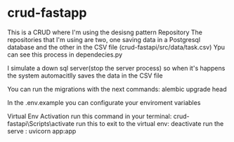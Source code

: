 # crud-fastapp

This is a CRUD where I'm using the desisng pattern Repository
The repositories that I'm using are two, one saving data in a
Postgresql database and the other in the CSV file (crud-fastapi/src/data/task.csv)
Ypu can see this process in dependecies.py

I simulate a down sql server(stop the server  process) so when it's happens
the system automacitlly saves the data in the CSV file

You can run the migrations with the next commands: 
    alembic upgrade head

In the .env.example you can configurate your enviroment variables

Virtual Env Activation 
run this command in your terminal:    crud-fastapi\Scripts\activate
run this to exit to the virtual env:  deactivate
run the serve :                       uvicorn app:app 